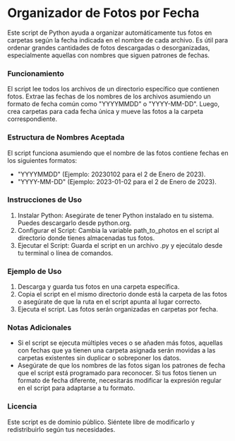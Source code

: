 # Organizador de Fotos por Fecha

Este script de Python ayuda a organizar automáticamente tus fotos en carpetas según la fecha indicada en el nombre de cada archivo. Es útil para ordenar grandes cantidades de fotos descargadas o desorganizadas, especialmente aquellas con nombres que siguen patrones de fechas.

### Funcionamiento

El script lee todos los archivos de un directorio específico que contienen fotos. Extrae las fechas de los nombres de los archivos asumiendo un formato de fecha común como "YYYYMMDD" o "YYYY-MM-DD". Luego, crea carpetas para cada fecha única y mueve las fotos a la carpeta correspondiente.

### Estructura de Nombres Aceptada

El script funciona asumiendo que el nombre de las fotos contiene fechas en los siguientes formatos:

+ "YYYYMMDD" (Ejemplo: 20230102 para el 2 de Enero de 2023).
+ "YYYY-MM-DD" (Ejemplo: 2023-01-02 para el 2 de Enero de 2023).
  

### Instrucciones de Uso

1. Instalar Python: Asegúrate de tener Python instalado en tu sistema. Puedes descargarlo desde python.org.
2. Configurar el Script: Cambia la variable path_to_photos en el script al directorio donde tienes almacenadas tus fotos.
3. Ejecutar el Script: Guarda el script en un archivo .py y ejecútalo desde tu terminal o línea de comandos.
   

### Ejemplo de Uso

1. Descarga y guarda tus fotos en una carpeta específica.
2. Copia el script en el mismo directorio donde está la carpeta de las fotos o asegúrate de que la ruta en el script apunta al lugar correcto.
3. Ejecuta el script. Las fotos serán organizadas en carpetas por fecha.
   
### Notas Adicionales

+ Si el script se ejecuta múltiples veces o se añaden más fotos, aquellas con fechas que ya tienen una carpeta asignada serán movidas a las carpetas existentes sin duplicar o sobreponer los datos.
+ Asegúrate de que los nombres de las fotos sigan los patrones de fecha que el script está programado para reconocer. Si tus fotos tienen un formato de fecha diferente, necesitarás modificar la expresión regular en el script para adaptarse a tu formato.
  

### Licencia

Este script es de dominio público. Siéntete libre de modificarlo y redistribuirlo según tus necesidades.


